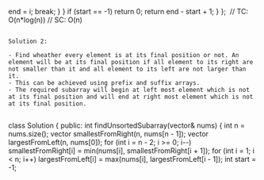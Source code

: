 end = i;
break;
}
}
if (start == -1)
return 0;
return end - start + 1;
}
};
​
// TC: O(n*log(n))
// SC: O(n)
```
​
Solution 2:
​
- Find wheather every element is at its final position or not. An element will be at its final position if all element to its right are not smaller than it and all element to its left are not larger than it.
- This can be achieved using prefix and suffix arrays.
- The required subarray will begin at left most element which is not at its final position and will end at right most element which is not at its final position.
​
```
class Solution {
public:
int findUnsortedSubarray(vector<int>& nums) {
int n = nums.size();
vector<int> smallestFromRight(n, nums[n - 1]);
vector<int> largestFromLeft(n, nums[0]);
for (int i = n - 2; i >= 0; i--)
smallestFromRight[i] = min(nums[i], smallestFromRight[i + 1]);
for (int i = 1; i < n; i++)
largestFromLeft[i] = max(nums[i], largestFromLeft[i - 1]);
int start = -1;